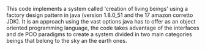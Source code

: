 This code implements a system called 'creation of living beings' using a factory design pattern in java (version 1.8.0_51 and the 17 amazon corretto JDK). It is an approach using the vast options java has to offer as an object oriented programming language, the code takes advantage of the interfaces and de POO paradigms to create a system divided in two main categories beings that belong to the sky an the earth ones.  
